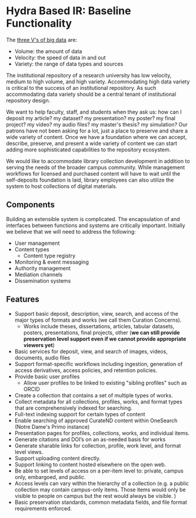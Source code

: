 # Hydra Based IR: Baseline Functionality

The [three V's of big data](http://en.wikipedia.org/wiki/Big_data#Definition) are:

- Volume: the amount of data
- Velocity: the speed of data in and out
- Variety: the range of data types and sources

The institutional repository of a research university has low velocity, medium to high volume, and high variety.
Accommodating high data variety is critical to the success of an institutional repository.
As such accommodating data variety should be a central tenant of institutional repository design.

We want to help faculty, staff, and students when they ask us: how can I deposit my article?
my dataset?
my presentation?
my poster?
my final project?
my video?
my audio files?
my master's thesis?
my simulation?
Our patrons have not been asking for a lot, just a place to preserve and share a wide variety of content.
Once we have a foundation where we can accept, describe, preserve, and present a wide variety of content we can start adding more sophisticated capabilities to the repository ecosystem.

We would like to accommodate library collection development in addition to serving the needs of the broader campus community. 
While management workflows for licensed and purchased content will have to wait until the self-deposits foundation is laid, library employees can also utilize the system to host collections of digital materials.

## Components
Building an extensible system is complicated.
The encapsulation of and interfaces between functions and systems are critically important.
Initially we believe that we will need to address the following:

- User management
- Content types
  - Content type registry
- Monitoring & event messaging
- Authority management
- Mediation channels
- Dissemination systems

## Features
- Support basic deposit, description, view, search, and access of the major types of formats and works (we call them Curation Concerns).
	- Works include theses, dissertations, articles, tabular datasets, posters, presentations, final projects, other (**we can still provide preservation level support even if we cannot provide appropriate viewers yet**)
- Basic services for deposit, view, and search of images, videos, documents, audio files
- Support format-specific workflows including ingestion, generation of access derivatives, access policies, and retention policies.
- Provide basic user profiles
	- Allow user profiles to be linked to existing "sibling profiles" such as ORCID
- Create a collection that contains a set of multiple types of works.
- Collect metadata for all collections, profiles, works, and format types that are comprehensively indexed for searching.
- Full-text indexing support for certain types of content
- Enable searching of approved CurateND content within OneSearch (Notre Dame's Primo instance)
- Presentation pages for profiles, collections, works, and individual items.
- Generate citations and DOI’s on an as-needed basis for works
- Generate sharable links for collection, profile, work level, and format level views.
- Support uploading content directly.
- Support linking to content hosted elsewhere on the open web.
- Be able to set levels of access on a per-item level to: private, campus only, embargoed, and public.
- Access levels can vary within the hierarchy of a collection (e.g. a public collection may contain campus-only items. Those items would only be visible to people on campus but the rest would always be visible. )
- Basic preservation standards, common metadata fields, and file format requirements enforced.
